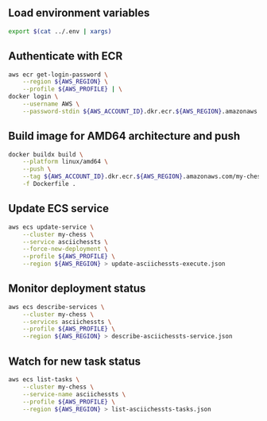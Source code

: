 ## Load environment variables

```bash
export $(cat ../.env | xargs)
```

## Authenticate with ECR

```bash
aws ecr get-login-password \
    --region ${AWS_REGION} \
    --profile ${AWS_PROFILE} | \
docker login \
    --username AWS \
    --password-stdin ${AWS_ACCOUNT_ID}.dkr.ecr.${AWS_REGION}.amazonaws.com
```

## Build image for AMD64 architecture and push

```bash
docker buildx build \
    --platform linux/amd64 \
    --push \
    --tag ${AWS_ACCOUNT_ID}.dkr.ecr.${AWS_REGION}.amazonaws.com/my-chess-asciichessts:latest \
    -f Dockerfile .
```

## Update ECS service

```bash
aws ecs update-service \
    --cluster my-chess \
    --service asciichessts \
    --force-new-deployment \
    --profile ${AWS_PROFILE} \
    --region ${AWS_REGION} > update-asciichessts-execute.json
```

## Monitor deployment status

```bash
aws ecs describe-services \
    --cluster my-chess \
    --services asciichessts \
    --profile ${AWS_PROFILE} \
    --region ${AWS_REGION} > describe-asciichessts-service.json
```

## Watch for new task status

```bash
aws ecs list-tasks \
    --cluster my-chess \
    --service-name asciichessts \
    --profile ${AWS_PROFILE} \
    --region ${AWS_REGION} > list-asciichessts-tasks.json
```
